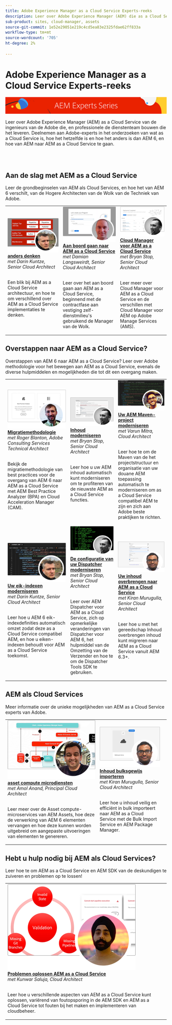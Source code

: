 ```yaml
---
title: Adobe Experience Manager as a Cloud Service Experts-reeks
description: Leer over Adobe Experience Manager (AEM) die as a Cloud Service is van Adobe-technici die het bouwen, en professionele services die het leveren.
sub-product: sites, cloud-manager, assets
source-git-commit: 1e52e29051e219c4cd5ea83e2325fdae62ff833a
workflow-type: tm+mt
source-wordcount: '705'
ht-degree: 2%

---
```



# Adobe Experience Manager as a Cloud Service Experts-reeks

![AEM Deskundigenreeks](./assets/experts-series/masthead.png)

Leer over Adobe Experience Manager (AEM) as a Cloud Service van de ingenieurs van de Adobe die, en professionele de dienstenteam bouwen die het leveren. Deelnemen aan Adobe-experts in het onderzoeken van wat as a Cloud Service is, hoe het hetzelfde is en hoe het anders is dan AEM 6, en hoe van AEM naar AEM as a Cloud Service te gaan.

<br/> 
<br/>

## Aan de slag met AEM as a Cloud Service

Leer de grondbeginselen van AEM als Cloud Services, en hoe het van AEM 6 verschilt, van de Hogere Architecten van de Wolk van de Techniek van Adobe.

<table>
  <tr>
   <td>
      <a href="./migration/moving-to-aem-as-a-cloud-service/introduction.md">
      <img alt="anders denken" src="./assets/experts-series/thinking-differently.png"/>
      </a>
      <div>
         <a href="./migration/moving-to-aem-as-a-cloud-service/introduction.md"><strong>anders denken</strong></a>         
         <br/><em>met Darin Kuntze, Senior Cloud Architect</em>
      </div>
      <p>
        <br/>
         Een blik bij AEM as a Cloud Service architectuur, en hoe te om verschillend over AEM as a Cloud Service implementaties te denken.
      </p>
     </td>   
     <td>
      <a href="./migration/moving-to-aem-as-a-cloud-service/onboarding.md">
      <img alt="Onboarding van AEM as a Cloud Service" src="./assets/experts-series/onboarding.png"/>
      </a>
      <div>
         <a href="./migration/moving-to-aem-as-a-cloud-service/onboarding.md"><strong>Aan boord gaan naar AEM as a Cloud Service</strong></a>
         <br/><em>met Damian Langsweirdt, Senior Cloud Architect</em>
      </div>
      <p>
        <br/>
         Leer over het aan boord gaan aan AEM as a Cloud Service, beginnend met de contractfase aan vestiging zelf-dienstmilieu's gebruikend de Manager van de Wolk.
      </p>
   </td>     
   </td>   
     <td>
      <a href="./migration/moving-to-aem-as-a-cloud-service/cloud-manager.md">
      <img alt="Cloud Manager" src="./assets/experts-series/cloud-manager.png"/>
      </a>
      <div>
         <a href="./migration/moving-to-aem-as-a-cloud-service/cloud-manager.md"><strong>Cloud Manager voor AEM as a Cloud Service</strong></a>
         <br/><em>met Bryan Stop, Senior Cloud Architect</em>
      </div>
      <p>
        <br/>
         Leer meer over Cloud Manager voor AEM as a Cloud Service en de verschillen met Cloud Manager voor AEM op Adobe Manage Services (AMS).
      </p>
   </td> 
  </tr>
</table>

## Overstappen naar AEM as a Cloud Service?

Overstappen van AEM 6 naar AEM as a Cloud Service? Leer over Adobe methodologie voor het bewegen aan AEM as a Cloud Service, evenals de diverse hulpmiddelen en mogelijkheden die tot dit een overgang maken.

<table>
  <tr>
   <td>
      <a href="./migration/moving-to-aem-as-a-cloud-service/bpa-and-cam.md" target="_aem-experts-series-video">
      <img alt="De migratiemethode" src="./assets/experts-series/bpa-and-cam.png"/>
      </a>
      <div>
         <a href="./migration/moving-to-aem-as-a-cloud-service/bpa-and-cam.md" target="_aem-experts-series-video"><strong>Migratiemethodologie</strong></a>
         <br/><em>met Roger Blanton, Adobe Consulting Services Technical Architect</em>
      </div>
      <p>
        <br/>
        Bekijk de migratiemethodologie van best practices voor de overgang van AEM 6 naar AEM as a Cloud Service met AEM Best Practice Analyzer (BPA) en Cloud Acceleration Manager (CAM).
      </p>
   </td>   
     <td>
      <a href="./migration/moving-to-aem-as-a-cloud-service/aem-modernization-tools.md" target="_aem-experts-series-video">
      <img alt="Inhoud moderniseren" src="./assets/experts-series/aem-modernizer-tools.png"/>
      </a>
      <div>
         <a href="./migration/moving-to-aem-as-a-cloud-service/aem-modernization-tools.md" target="_aem-experts-series-video"><strong>Inhoud moderniseren</strong></a>
         <br/><em>met Bryan Stop, Senior Cloud Architect</em>
      </div>
      <p>
        <br/>
         Leer hoe u uw AEM inhoud automatisch kunt moderniseren om te profiteren van de nieuwste AEM as a Cloud Service functies.
      </p>
   </td>     
   </td>   
     <td>
      <a href="./migration/moving-to-aem-as-a-cloud-service/repository-modernization.md" target="_aem-experts-series-video">
      <img alt="Uw AEM Maven-project moderniseren" src="./assets/experts-series/repository-modernizer.png"/>
      </a>
      <div>
         <a href="./migration/moving-to-aem-as-a-cloud-service/repository-modernization.md" target="_aem-experts-series-video"><strong>Uw AEM Maven-project moderniseren</strong></a>
         <br/><em>met Varun Mitra, Cloud Architect</em>
      </div>
      <p>
        <br/>
         Leer hoe te om de Maven van de het projectstructuur en organisatie van uw douane AEM toepassing automatisch te moderniseren om as a Cloud Service compatibel AEM te zijn en zich aan Adobe beste praktijken te richten.
      </p>
   </td> 
  </tr>
  <tr>
   <td>
      <a href="./migration/moving-to-aem-as-a-cloud-service/search-and-indexing.md" target="_aem-experts-series-video">
      <img alt="Uw eik-indexen moderniseren" src="./assets/experts-series/indexes.png"/>
      </a>
      <div>
         <a href="./migration/moving-to-aem-as-a-cloud-service/search-and-indexing.md" target="_aem-experts-series-video"><strong>Uw eik-indexen moderniseren</strong></a>
         <br/><em>met Darin Kuntze, Senior Cloud Architect</em>
      </div>
      <p>
        <br/>
        Leer hoe u AEM 6 eik-indexdefinities automatisch omzet zodat deze as a Cloud Service compatibel AEM, en hoe u eiken-indexen behoudt voor AEM as a Cloud Service toekomst.
      </p>
   </td>   
     <td>
      <a href="./migration/moving-to-aem-as-a-cloud-service/dispatcher.md" target="_aem-experts-series-video">
      <img alt="De configuratie van uw Dispatcher moderniseren" src="./assets/experts-series/dispatcher.png"/>
      </a>
      <div>
         <a href="./migration/moving-to-aem-as-a-cloud-service/dispatcher.md" target="_aem-experts-series-video"><strong>De configuratie van uw Dispatcher moderniseren</strong></a>
         <br/><em>met Bryan Stop, Senior Cloud Architect</em>
      </div>
      <p>
        <br/>
         Leer over AEM Dispatcher voor AEM as a Cloud Service, zich op opmerkelijke veranderingen van Dispatcher voor AEM 6, het hulpmiddel van de Omzetting van de Verzender en hoe te om de Dispatcher Tools SDK te gebruiken.
      </p>
   </td>     
   </td>   
     <td>
      <a href="./migration/moving-to-aem-as-a-cloud-service/content-migration/content-transfer-tool.md" target="_aem-experts-series-video">
      <img alt="Uw inhoud overbrengen naar AEM as a Cloud Service" src="./assets/experts-series/content-transfer-tool.png"/>
      </a>
      <div>
         <a href="./migration/moving-to-aem-as-a-cloud-service/content-migration/content-transfer-tool.md" target="_aem-experts-series-video"><strong>Uw inhoud overbrengen naar AEM as a Cloud Service</strong></a>
         <br/><em>met Kiran Murugulla, Senior Cloud Architect</em>
      </div>
      <p>
        <br/>
         Leer hoe u met het gereedschap Inhoud overbrengen inhoud kunt migreren naar AEM as a Cloud Service vanuit AEM 6.3+.
      </p>
   </td> 
  </tr>  
</table>


## AEM als Cloud Services

Meer informatie over de unieke mogelijkheden van AEM as a Cloud Service experts van Adobe.

<table>
  <tr>
   <td>
      <a href="./migration/moving-to-aem-as-a-cloud-service/asset-compute-microservices.md" target="_aem-experts-series-video">
      <img alt="asset compute microdiensten" src="./assets/experts-series/asset-compute-microservices.png"/>
      </a>
      <div>
         <a href="./migration/moving-to-aem-as-a-cloud-service/asset-compute-microservices.md" target="_aem-experts-series-video"><strong>asset compute microdiensten</strong></a>
         <br/><em>met Amol Anand, Principal Cloud Architect</em>
      </div>
      <p>
        <br/>
        Leer meer over de Asset compute-microservices van AEM Assets, hoe deze de verwerking van AEM 6 elementen vervangen en hoe deze kunnen worden uitgebreid om aangepaste uitvoeringen van elementen te genereren.
      </p>
   </td>   
   <td>
      <a href="./migration/moving-to-aem-as-a-cloud-service/content-migration/bulk-import-service.md" target="_aem-experts-series-video">
      <img alt="Inhoud bulksgewijs importeren" src="./assets/experts-series/bulk-import.png"/>
      </a>
      <div>
         <a href="./migration/moving-to-aem-as-a-cloud-service/content-migration/bulk-import-service.md" target="_aem-experts-series-video"><strong>Inhoud bulksgewijs importeren</strong></a>
         <br/><em>met Kiran Murugulla, Senior Cloud Architect</em>
      </div>
      <p>
        <br/>
        Leer hoe u inhoud veilig en efficiënt in bulk importeert naar AEM as a Cloud Service met de Bulk Import Service en AEM Package Manager.
      </p>
   </td> 
    <td></td>
  </tr>
</table>

## Hebt u hulp nodig bij AEM als Cloud Services?

Leer hoe te om AEM as a Cloud Service en AEM SDK van de deskundigen te zuiveren en problemen op te lossen!

<table>
  <tr>
   <td>
      <a href="./migration/moving-to-aem-as-a-cloud-service/troubleshooting.md" target="_aem-experts-series-video">
      <img alt="Problemen oplossen AEM as a Cloud Service" src="./assets/experts-series/troubleshooting.png"/>
      </a>
      <div>
         <a href="/migration/moving-to-aem-as-a-cloud-service/troubleshooting.md" 
         target="_aem-experts-series-video"><strong>Problemen oplossen AEM as a Cloud Service</strong></a>
         <br/><em>met Kunwar Saluja, Cloud Architect</em>
      </div>
      <p>
        <br/>
        Leer hoe u verschillende aspecten van AEM as a Cloud Service kunt oplossen, variërend van foutopsporing in de AEM SDK en AEM as a Cloud Service tot fouten bij het maken en implementeren van cloudbeheer.
      </p>
   </td>   
    <td></td>
    <td></td>
  </tr>
</table>
